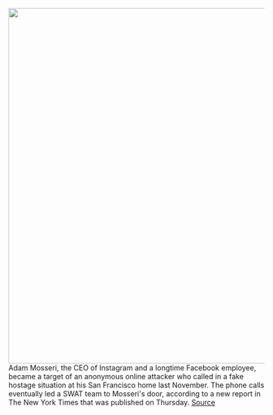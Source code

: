 <img src='https://cdn.vox-cdn.com/thumbor/XdwyW-f0ekl0IyhDnMz-2e0oUKw=/0x0:4848x3232/1200x800/filters:focal(2037x1229:2811x2003)/cdn.vox-cdn.com/uploads/chorus_image/image/66155501/1186420107.jpg.0.jpg' width='700px' /><br/>
Adam Mosseri, the CEO of Instagram and a longtime Facebook employee, became a target of an anonymous online attacker who called in a fake hostage situation at his San Francisco home last November. The phone calls eventually led a SWAT team to Mosseri's door, according to a new report in The New York Times that was published on Thursday.
<a href='https://www.theverge.com/2020/1/23/21078847/instagram-ceo-adam-mosseri-swatted-2019-police-online-harassment'> Source <a/>